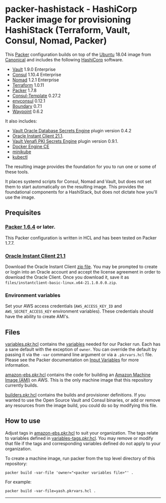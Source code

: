 # packer-hashistack - HashiCorp Packer image for provisioning HashiStack (Terraform, Vault, Consul, Nomad, Packer)

This [Packer](https://packer.io/) configuration builds on top of the [Ubuntu](https://ubuntu.com) 18.04 image from [Canonical](https://canonical.com/) and includes the following [HashiCorp](https://www.hashicorp.com) software.
* [Vault](https://vaultproject.io) 1.9.0 Enterprise
* [Consul](https://consul.io) 1.10.4 Enterprise
* [Nomad](https://nomadproject.io) 1.2.1 Enterprise
* [Terraform](https://terraform.io) 1.0.11
* [Packer](https://packer.io) 1.7.8
* [Consul-Template](https://github.com/hashicorp/consul-template) 0.27.2
* [envconsul](https://github.com/hashicorp/envconsul) 0.12.1
* [Boundary](https://boundaryproject.io) 0.7.1
* [Waypoint](https://waypointproject.io) 0.6.2

It also includes:
* [Vault Oracle Database Secrets Engine](https://www.vaultproject.io/docs/secrets/databases/oracle/) plugin version 0.4.2
* [Oracle Instant Client 21.1](https://www.oracle.com/database/technologies/instant-client/linux-x86-64-downloads.html).
* [Vault Venafi PKI Secrets Engine](https://github.com/Venafi/vault-pki-backend-venafi) plugin version 0.9.1.
* [Docker Engine CE](https://www.docker.com/)
* [minikube](https://minikube.sigs.k8s.io/docs/)
* [kubectl](https://kubernetes.io/docs/tasks/tools/)

The resulting image provides the foundation for you to run one or some of these tools.

It places systemd scripts for Consul, Nomad and Vault, but does not set them to start automatically on the resulting image. This provides the foundational components for a HashiStack, but does not dictate how you'll use the image.

## Prequisites

### [Packer 1.6.4](https://releases.hashicorp.com/packer/) or later.
This Packer configuration is written in HCL and has been tested on Packer 1.7.7.

### [Oracle Instant Client 21.1](https://www.oracle.com/database/technologies/instant-client/linux-x86-64-downloads.html)
Download the Oracle Instant Client [zip file](https://download.oracle.com/otn_software/linux/instantclient/211000/instantclient-basic-linux.x64-21.1.0.0.0.zip). You may be prompted to create or login into an Oracle account and accept the license agreement in order to download the Oracle Client. Once you download it, save it as `files/instantclient-basic-linux.x64-21.1.0.0.0.zip`.

### Environment variables
Set your AWS access credentials (`AWS_ACCESS_KEY_ID` and `AWS_SECRET_ACCESS_KEY` environment variables). These credentials should have the ability to create AMI's.

## Files
[variables.pkr.hcl](variables.pkr.hcl) contains the [variables](https://packer.io/docs/configuration/from-1.5/variables.html) needed for our Packer run. Each has a sane default with the exception of `owner`. You can override the default by passing it via the `-var` command line argument or via a `.pkrvars.hcl` file. Please see the Packer documentation on [Input Variables](https://packer.io/docs/configuration/from-1.5/variables.html) for more information.

[amazon-ebs.pkr.hcl](amazon-ebs.pkr.hcl) contains the code for building an [Amazon Machine Image (AMI)](https://docs.aws.amazon.com/AWSEC2/latest/UserGuide/AMIs.html) on AWS. This is the only machine image that this repository currently builds.

[builders.pkr.hcl](builders.pkr.hcl) contains the builds and provisioner definitions. If you wanted to use the Open Source Vault and Consul binaries, or add or remove any resources from the image build, you could do so by modifying this file.

## How to use

Adjust tags in [amazon-ebs.pkr.hcl](amazon-ebs.pkr.hcl) to suit your organization. The tags relate to variables defined in [variables-tags.pkr.hcl](variables-tags.pkr.hcl). You may remove or modify that file if the tags and corresponding variables defined do not apply to your organization.

To create a machine image, run packer from the top level directory of this repository:

```
packer build -var-file 'owner="<packer variables file>"' .
```

For example:

```
packer build -var-file=yash.pkrvars.hcl .
```

---

